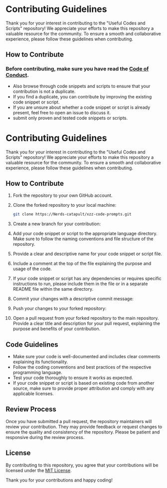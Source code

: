 # Contributing Guidelines

Thank you for your interest in contributing to the "Useful Codes and Scripts" repository! We appreciate your efforts to make this repository a valuable resource for the community. To ensure a smooth and collaborative experience, please follow these guidelines when contributing.

## How to Contribute

### Before contributing, make sure you have read the [Code of Conduct](CODE_OF_CONDUCT.md).
- Also browse through code snippets and scripts to ensure that your contribution is not a duplicate.
- If you find a duplicate, you can contribute by improving the existing code snippet or script.
- If you are unsure about whether a code snippet or script is already present, feel free to open an issue to discuss it.
- submit only proven and tested code snippets or scripts.


# Contributing Guidelines

Thank you for your interest in contributing to the "Useful Codes and Scripts" repository! We appreciate your efforts to make this repository a valuable resource for the community. To ensure a smooth and collaborative experience, please follow these guidelines when contributing.

## How to Contribute

1. Fork the repository to your own GitHub account.

2. Clone the forked repository to your local machine:

    ```bash
    git clone https://Nerds-catapult/xzz-code-prompts.git
    ```

3. Create a new branch for your contribution:

4. Add your code snippet or script to the appropriate language directory. Make sure to follow the naming conventions and file structure of the repository.

5. Provide a clear and descriptive name for your code snippet or script file.

6. Include a comment at the top of the file explaining the purpose and usage of the code.

7. If your code snippet or script has any dependencies or requires specific instructions to run, please include them in the file or in a separate README file within the same directory.

8. Commit your changes with a descriptive commit message:


9. Push your changes to your forked repository:


10. Open a pull request from your forked repository to the main repository. Provide a clear title and description for your pull request, explaining the purpose and benefits of your contribution.

## Code Guidelines

- Make sure your code is well-documented and includes clear comments explaining its functionality.
- Follow the coding conventions and best practices of the respective programming language.
- Test your code thoroughly to ensure it works as expected.
- If your code snippet or script is based on existing code from another source, make sure to provide proper attribution and comply with any applicable licenses.

## Review Process

Once you have submitted a pull request, the repository maintainers will review your contribution. They may provide feedback or request changes to ensure the quality and consistency of the repository. Please be patient and responsive during the review process.

## License

By contributing to this repository, you agree that your contributions will be licensed under the [MIT License](LICENSE).

Thank you for your contributions and happy coding!